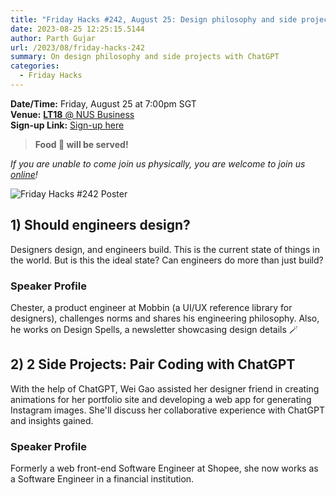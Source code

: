 ```yaml
---
title: "Friday Hacks #242, August 25: Design philosophy and side projects with ChatGPT"
date: 2023-08-25 12:25:15.5144
author: Parth Gujar
url: /2023/08/friday-hacks-242
summary: On design philosophy and side projects with ChatGPT
categories:
  - Friday Hacks
---
```


**Date/Time:** Friday, August 25 at 7:00pm SGT<br />
**Venue:** [**LT18** @ NUS Business](https://goo.gl/maps/mcp4cNysANSCYZCz9)<br />
**Sign-up Link:** [Sign-up here](https://hckr.cc/links)<br />

> **Food 🍕 will be served!**

_If you are unable to come join us physically, you are welcome to join us [online](https://tr.ee/LQROP4Hwc8)!_

<img src="/img/2023/fh/242.jpg" alt="Friday Hacks #242 Poster" /><br />

## 1) Should engineers design?

Designers design, and engineers build. This is the current state of things in the world. But is this the ideal state? Can engineers do more than just build?

### Speaker Profile

Chester, a product engineer at Mobbin (a UI/UX reference library for designers), challenges norms and shares his engineering philosophy. Also, he works on Design Spells, a newsletter showcasing design details 🪄

## 2) 2 Side Projects: Pair Coding with ChatGPT

With the help of ChatGPT, Wei Gao assisted her designer friend in creating animations for her portfolio site and developing a web app for generating Instagram images. She'll discuss her collaborative experience with ChatGPT and insights gained.

### Speaker Profile

Formerly a web front-end Software Engineer at Shopee, she now works as a Software Engineer in a financial institution.
